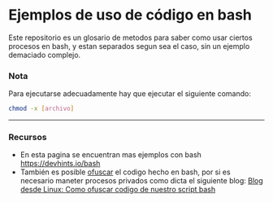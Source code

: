 # Ejemplos de uso de código en bash
Este repositorio es un glosario de metodos para saber como usar ciertos procesos en bash, y estan separados segun sea el caso, sin un ejemplo demaciado complejo.

### Nota
Para ejecutarse adecuadamente hay que ejecutar el siguiente comando:
```bash
chmod -x [archivo]
```

---------

### Recursos
- En esta pagina se encuentran mas ejemplos con bash
https://devhints.io/bash
- También es posible [ofuscar](https://www.google.com/search?q=ofuscar+) el codigo hecho en bash, por si es necesario maneter procesos privados como dicta el siguiente blog:
[Blog desde Linux: Como ofuscar codigo de nuestro script bash](https://blog.desdelinux.net/como-ofuscar-u-ocultar-codigo-de-nuestros-scripts-bash/)

